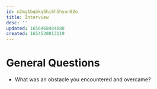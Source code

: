 ```yaml
---
id: n2mg1bqbkq5hi6h1hyun92o
title: Interview
desc: ''
updated: 1656468484688
created: 1654530813119
---
```

# General Questions
- What was an obstacle you encountered and overcame?

